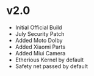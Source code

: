 # v2.0
- Initial Official Build
- July Security Patch
- Added Moto Dolby
- Added Xiaomi Parts
- Added Miui Camera
- Etherious Kernel by default
- Safety net passed by default
